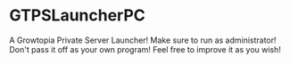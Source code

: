 # GTPSLauncherPC
A Growtopia Private Server Launcher!
Make sure to run as administrator!
Don't pass it off as your own program!
Feel free to improve it as you wish!
